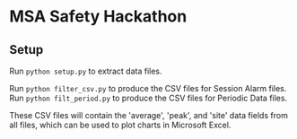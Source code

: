 # MSA Safety Hackathon

## Setup
Run `python setup.py` to extract data files.

Run `python filter_csv.py` to produce the CSV files for Session Alarm files.
Run `python filt_period.py` to produce the CSV files for Periodic Data files.

These CSV files will contain the 'average', 'peak', and 'site' data fields from all files, which can be used to plot charts in Microsoft Excel. 
